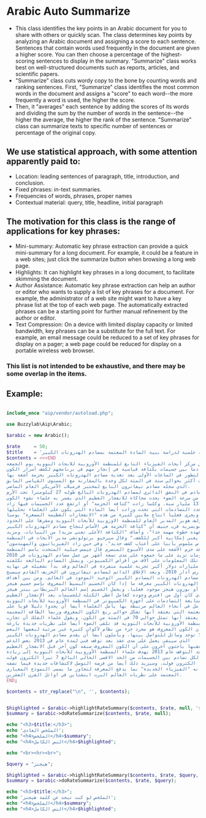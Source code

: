 # Arabic Auto Summarize

* This class identifies the key points in an Arabic document for you to share with others or quickly scan. The class determines key points by analyzing an Arabic document and assigning a score to each sentence. Sentences that contain words used frequently in the document are given a higher score. You can then choose a percentage of the highest-scoring sentences to display in the summary. "Summarize" class works best on well-structured documents such as reports, articles, and scientific papers.
* "Summarize" class cuts wordy copy to the bone by counting words and ranking sentences. First, "Summarize" class identifies the most common words in the document and assigns a "score" to each word--the more frequently a word is used, the higher the score.
* Then, it "averages" each sentence by adding the scores of its words and dividing the sum by the number of words in the sentence--the higher the average, the higher the rank of the sentence. "Summarize" class can summarize texts to specific number of sentences or percentage of the original copy.

## We use statistical approach, with some attention apparently paid to:

- Location: leading sentences of paragraph, title, introduction, and conclusion.
- Fixed phrases: in-text summaries.
- Frequencies of words, phrases, proper names
- Contextual material: query, title, headline, initial paragraph

## The motivation for this class is the range of applications for key phrases:

- Mini-summary: Automatic key phrase extraction can provide a quick mini-summary for a long document. For example, it could be a feature in a web sites; just click the summarize button when browsing a long web page.
- Highlights: It can highlight key phrases in a long document, to facilitate skimming the document.
- Author Assistance: Automatic key phrase extraction can help an author or editor who wants to supply a list of key phrases for a document. For example, the administrator of a web site might want to have a key phrase list at the top of each web page. The automatically extracted phrases can be a starting point for further manual refinement by the author or editor.
- Text Compression: On a device with limited display capacity or limited bandwidth, key phrases can be a substitute for the full text. For example, an email message could be reduced to a set of key phrases for display on a pager; a web page could be reduced for display on a portable wireless web browser.


### This list is not intended to be exhaustive, and there may be some overlap in the items.

## Example:

```php

include_once "aip/vendor/autoload.php";

use Buzzylab\Aip\Arabic;

$arabic = new Arabic();

$rate     = 50;
$title    = 'أضخم تجربة علمية لدراسة بنية المادة المعتمة بمصادم الهدرونات الكبير';
$contents = <<<END
قال علماء في مركز أبحاث الفيزياء التابع للمنظمة الأوروبية للابحاث النووية يوم الجمعة
أنهم حققوا تصادما بين جسيمات بكثافة قياسية في إنجاز مهم في برنامجهم لكشف أسرار الكون.
وجاء التطور في الساعات الأولى بعد تغذية مصادم الهدرونات الكبير بحزمة أشعة بها
جسيمات أكثر بحوالي ستة في المئة لكل وحدة بالمقارنة مع المستوى القياسي السابق
الذي سجله مصادم تيفاترون التابع لمختبر فرميلاب الأمريكي العام الماضي.
وكل تصادم في النفق الدائري لمصادم الهدرونات البالغ طوله 27 كيلومترا تحت الأرض
بسرعة أقل من سرعة الضوء يحدث محاكاة للانفجار العظيم الذي يفسر به علماء نشوء الكون
قبل 13.7 مليار سنة. وكلما زادت "كثافة الحزمة" أو ارتفع عدد الجسيمات فيها زاد
عدد التصادمات التي تحدث وزادت أيضا المادة التي يكون على العلماء تحليلها.
ويجري فعليا انتاج ملايين كثيرة من هذه "الانفجارات العظيمة المصغرة" يوميا.
وقال رولف هوير المدير العام للمنظمة الاوروبية للأبحاث النووية ومقرها على الحدود
الفرنسية السويسرية قرب جنيف أن "كثافة الحزمة هي الأساس لنجاح مصادم الهدرونات الكبير
ولذا فهذه خطوة مهمة جدا"، وأضاف "الكثافة الأعلى تعني مزيدا من البيانات، ومزيد
من البيانات يعني إمكانية أكبر للكشف." وقال سيرجيو برتولوتشي مدير الأبحاث في المنظمة
"يوجد إحساس ملموس بأننا على أعتاب كشف جديد". وفي حين زاد الفيزيائيون والمهندسون
في المنظمة كثافة حزم الأشعة على مدى الأسبوع المنصرم قال جيمس جيليه المتحدث باسم المنظمة
أنهم جمعوا معلومات تزيد على ما جمعوه على مدى تسعة أشهر من عمل مصادم الهدرونات في 2010.
وتخزن تلك المعلومات على آلاف من أقراص الكمبيوتر. ويمثل المصادم البالغة تكلفته
عشرة مليارات دولار أكبر تجربة علمية منفردة في العالم وقد بدأ تشغيله في نهاية
مارس آذار 2010. وبعد الإغلاق الدائم لمصادم تيفاترون في الخريف القادم سيصبح
مصادم الهدرونات المصادم الكبير الوحيد الموجود في العالم. ومن بين أهداف
مصادم الهدرونات الكبير معرفة ما إذا كان الجسيم البسيط المعروف بإسم جسيم هيجز
أو بوزون هيجز موجود فعليا. ويحمل الجسيم إسم العالم البريطاني بيتر هيجز
الذي كان أول من افترض وجوده كعامل أعطي الكتلة للجسيمات بعد الإنفجار العظيم.
ومن خلال متابعة التصادمات على أجهزة الكمبيوتر في المنظمة الأوروبية للأبحاث النووية
وفي معامل في أنحاء العالم مرتبطة بها يأمل العلماء أيضا أن يجدوا دليلا قويا على
وجود المادة المعتمة التي يعتقد أنها تشكل حوالي ربع الكون المعروف وربما الطاقة المعتمة
التي يعتقد أنها تمثل حوالي 70 في المئة من الكون. ويقول علماء الفلك أن تجارب
المنظمة الأوروبية للأبحاث النووية قد تلقي الضوء أيضا على نظريات جديدة بازغة
تشير إلى أن الكون المعروف هو مجرد جزء من نظام لأكوان كثيرة غير مرئية لبعضها البعض
ولا توجد وسائل للتواصل بينها. ويأملون أيضا أن يقدم مصادم الهدرونات الكبير
الذي سيبقى يعمل على مدى عقد بعد توقف فني لمدة عام في 2013 بعض الدعم
لدلائل يتعقبها باحثون آخرون على أن الكون المعروف سبقه كون آخر قبل الانفجار العظيم.
وبعد التوقف عام 2013 يهدف علماء المنظمة الأوروبية للأبحاث النووية إلى زيادة
الطاقة الكلية لكل تصادم بين الجسيمات من الحد الاقصى الحالي البالغ 7 تيرا الكترون فولت
إلى 14 تيرا الكترون فولت. وسيزيد ذلك أيضا من فرصة التوصل لاكتشافات جديدة فيما تصفه
المنظمة بأنه "الفيزياء الجديدة" بما يدفع المعرفة لتجاوز ما يسمى النموذج المعياري
المعتمد على نظريات العالم البرت اينشتاين في اوائل القرن العشرين.
END;

$contents = str_replace("\n", '', $contents);


$highlighted = $arabic->highlightRateSummary($contents, $rate, null, 'summary');
$summary = $arabic->doRateSummarize($contents, $rate, null);

echo "<h3>$title:</h3>";
echo 'الملخص العادى';
echo "<h4>الملخص</h4>$summary";
echo "<h4>النص الكامل</h4>$highlighted";

echo "<br><hr><br>";

$query = "هيجنز";

$highlighted = $arabic->highlightRateSummary($contents, $rate, $query, 'summary');
$summary = $arabic->doRateSummarize($contents, $rate, $query);

echo "<h3>$title:</h3>";
echo 'الملخص لو كنت تبحث عن كلمة هيجنز';
echo "<h4>الملخص</h4>$summary";
echo "<h4>النص الكامل</h4>$highlighted";

```
